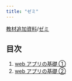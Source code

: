 ```yaml
---
title: "ゼミ"
---
```

[教材追加資料](../../index.md)/[ゼミ](./index.md)
## 目次

1. [web アプリの基礎 ①](./webapp-basic-1/index.md)
2. [web アプリの基礎 ②](./webapp-basic-2/index.md)

